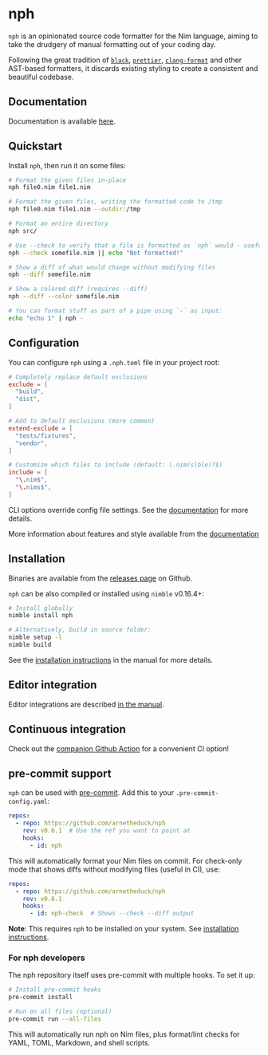 # nph

`nph` is an opinionated source code formatter for the Nim language, aiming to
take the drudgery of manual formatting out of your coding day.

Following the great tradition of [`black`](https://github.com/psf/black/),
[`prettier`](https://prettier.io/),
[`clang-format`](https://clang.llvm.org/docs/ClangFormat.html) and other
AST-based formatters, it discards existing styling to create a consistent and
beautiful codebase.

## Documentation

Documentation is available [here](https://arnetheduck.github.io/nph/).

## Quickstart

Install `nph`, then run it on some files:

```sh
# Format the given files in-place
nph file0.nim file1.nim

# Format the given files, writing the formatted code to /tmp
nph file0.nim file1.nim --outdir:/tmp

# Format an entire directory
nph src/

# Use --check to verify that a file is formatted as `nph` would - useful in CI
nph --check somefile.nim || echo "Not formatted!"

# Show a diff of what would change without modifying files
nph --diff somefile.nim

# Show a colored diff (requires --diff)
nph --diff --color somefile.nim

# You can format stuff as part of a pipe using `-` as input:
echo "echo 1" | nph -
```

## Configuration

You can configure `nph` using a `.nph.toml` file in your project root:

```toml
# Completely replace default exclusions
exclude = [
  "build",
  "dist",
]

# Add to default exclusions (more common)
extend-exclude = [
  "tests/fixtures",
  "vendor",
]

# Customize which files to include (default: \.nim(s|ble)?$)
include = [
  "\.nim$",
  "\.nims$",
]
```

CLI options override config file settings. See the
[documentation](https://arnetheduck.github.io/nph/usage.html) for more details.

More information about features and style available from the
[documentation](https://arnetheduck.github.io/nph/)

## Installation

Binaries are available from the
[releases page](https://github.com/arnetheduck/nph/releases/tag/latest) on
Github.

`nph` can be also compiled or installed using `nimble` v0.16.4+:

```sh
# Install globally
nimble install nph

# Alternatively, build in source folder:
nimble setup -l
nimble build
```

See the
[installation instructions](https://arnetheduck.github.io/nph/installation.html)
in the manual for more details.

## Editor integration

Editor integrations are described
[in the manual](https://arnetheduck.github.io/nph/installation.html#editor-integration).

## Continuous integration

Check out the
[companion Github Action](https://github.com/arnetheduck/nph-action) for a
convenient CI option!

## pre-commit support

`nph` can be used with [pre-commit](https://pre-commit.com/). Add this to your
`.pre-commit-config.yaml`:

```yaml
repos:
  - repo: https://github.com/arnetheduck/nph
    rev: v0.6.1  # Use the ref you want to point at
    hooks:
      - id: nph
```

This will automatically format your Nim files on commit. For check-only mode
that shows diffs without modifying files (useful in CI), use:

```yaml
repos:
  - repo: https://github.com/arnetheduck/nph
    rev: v0.6.1
    hooks:
      - id: nph-check  # Shows --check --diff output
```

**Note**: This requires `nph` to be installed on your system. See
[installation instructions](https://arnetheduck.github.io/nph/installation.html).

### For nph developers

The nph repository itself uses pre-commit with multiple hooks. To set it up:

```sh
# Install pre-commit hooks
pre-commit install

# Run on all files (optional)
pre-commit run --all-files
```

This will automatically run nph on Nim files, plus format/lint checks for YAML,
TOML, Markdown, and shell scripts.
